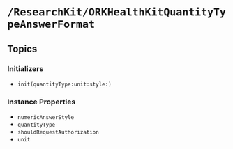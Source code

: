 # ``/ResearchKit/ORKHealthKitQuantityTypeAnswerFormat``

<!-- The content below this line is auto-generated and is redundant. You should either incorporate it into your content above this line or delete it. -->

## Topics

### Initializers

- ``init(quantityType:unit:style:)``

### Instance Properties

- ``numericAnswerStyle``
- ``quantityType``
- ``shouldRequestAuthorization``
- ``unit``